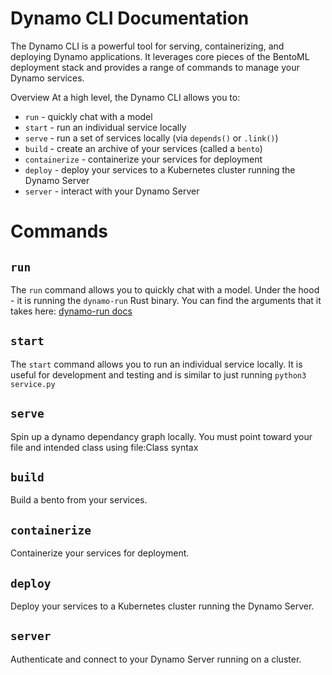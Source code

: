 # Dynamo CLI Documentation
The Dynamo CLI is a powerful tool for serving, containerizing, and deploying Dynamo applications. It leverages core pieces of the BentoML deployment stack and provides a range of commands to manage your Dynamo services.

Overview
At a high level, the Dynamo CLI allows you to:
- `run` - quickly chat with a model 
- `start` - run an individual service locally
- `serve` - run a set of services locally (via `depends()` or `.link()`)
- `build` - create an archive of your services (called a `bento`)
- `containerize` - containerize your services for deployment
- `deploy` - deploy your services to a Kubernetes cluster running the Dynamo Server
- `server` - interact with your Dynamo Server

# Commands

## `run`

The `run` command allows you to quickly chat with a model. Under the hood - it is running the `dynamo-run` Rust binary. You can find the arguments that it takes here: [dynamo-run docs](../../../../../launch/README.md)

## `start`

The `start` command allows you to run an individual service locally. It is useful for development and testing and is similar to just running `python3 service.py`

## `serve`

Spin up a dynamo dependancy graph locally. You must point toward your file and intended class using file:Class syntax

## `build`

Build a bento from your services. 

## `containerize`

Containerize your services for deployment. 

## `deploy`

Deploy your services to a Kubernetes cluster running the Dynamo Server. 

## `server`

Authenticate and connect to your Dynamo Server running on a cluster. 





